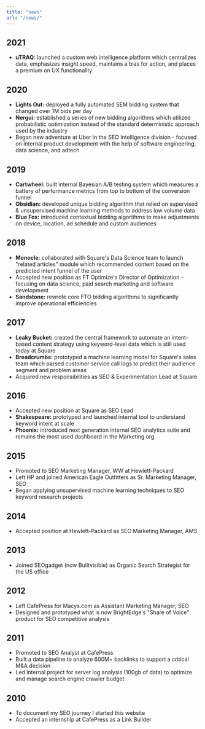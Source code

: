 ```yaml
---
title: "news"
url: "/news/"
---
```


## 2021
* __uTRAQ:__ launched a custom web intelligence platform which centralizes data, emphasizes insight speed, maintains a bias for action, and places a premium on UX functionality

## 2020
* __Lights Out:__ deployed a fully automated SEM bidding system that changed over 1M bids per day
* __Nergui:__ established a series of new bidding algorithms which utilized probabilistic optimization instead of the standard deterministic approach used by the industry
* Began new adventure at Uber in the SEO Intelligence division - focused on internal product development with the help of software engineering, data science, and adtech

## 2019
* __Cartwheel:__ built internal Bayesian A/B testing system which measures a battery of performance metrics from top to bottom of the conversion funnel
* __Obsidian:__ developed unique bidding algorithm that relied on supervised & unsupervised machine learning methods to address low volume data
* __Blue Fox:__ introduced contextual bidding algorithms to make adjustments on device, location, ad schedule and custom audiences 

## 2018
* __Monocle:__ collaborated with Square's Data Science team to launch "related articles" module which recommended content based on the predicted intent funnel of the user
* Accepted new position as FT Optimize's Director of Optimization - focusing on data science, paid search marketing and software development
* __Sandstone:__ rewrote core FTO bidding algorithms to significantly improve operational efficiencies

## 2017
* __Leaky Bucket:__ created the central framework to automate an intent-based content strategy using keyword-level data which is still used today at Square
* __Breadcrumbs:__ prototyped a machine learning model for Square's sales team which parsed customer service call logs to predict their audience segment and problem areas
* Acquired new responsibilities as SEO & Experimentation Lead at Square

##  2016
* Accepted new position at Square as SEO Lead
* __Shakespeare:__ prototyped and launched internal tool to understand keyword intent at scale
* __Phoenix:__ introduced next generation internal SEO analytics suite and remains the most used dashboard in the Marketing org

## 2015
* Promoted to SEO Marketing Manager, WW at Hewlett-Packard
* Left HP and joined American Eagle Outfitters as Sr. Marketing Manager, SEO
* Began applying unsupervised machine learning techniques to SEO keyword research projects

## 2014
* Accepted position at Hewlett-Packard as SEO Marketing Manager, AMS

## 2013
* Joined SEOgadget (now Builtvisible) as Organic Search Strategist for the US office

## 2012
* Left CafePress for Macys.com as Assistant Marketing Manager, SEO
* Designed and prototyped what is now BrightEdge's "Share of Voice" product for SEO competitive analysis

## 2011
* Promoted to SEO Analyst at CafePress
* Built a data pipeline to analyze 600M+ backlinks to support a critical M&A decision
* Led internal project for server log analysis (100gb of data) to optimize and manage search engine crawler budget

## 2010
* To document my SEO journey I started this website
* Accepted an internship at CafePress as a Link Builder



